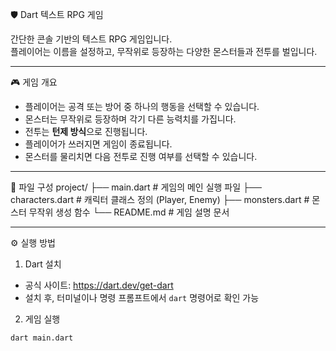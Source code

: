  🛡️ Dart 텍스트 RPG 게임

간단한 콘솔 기반의 텍스트 RPG 게임입니다.  
플레이어는 이름을 설정하고, 무작위로 등장하는 다양한 몬스터들과 전투를 벌입니다.

---

 🎮 게임 개요

- 플레이어는 공격 또는 방어 중 하나의 행동을 선택할 수 있습니다.
- 몬스터는 무작위로 등장하며 각기 다른 능력치를 가집니다.
- 전투는 **턴제 방식**으로 진행됩니다.
- 플레이어가 쓰러지면 게임이 종료됩니다.
- 몬스터를 물리치면 다음 전투로 진행 여부를 선택할 수 있습니다.

---

📁 파일 구성
project/
├── main.dart # 게임의 메인 실행 파일
├── characters.dart # 캐릭터 클래스 정의 (Player, Enemy)
├── monsters.dart # 몬스터 무작위 생성 함수
└── README.md # 게임 설명 문서


---

⚙️ 실행 방법

 1. Dart 설치

- 공식 사이트: https://dart.dev/get-dart
- 설치 후, 터미널이나 명령 프롬프트에서 `dart` 명령어로 확인 가능

2. 게임 실행

```bash
dart main.dart

